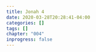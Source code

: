 ```yaml
---
title: Jonah 4
date: 2020-03-28T20:28:41-04:00
categories: []
tags: []
chapter: "004"
inprogress: false
---
```


